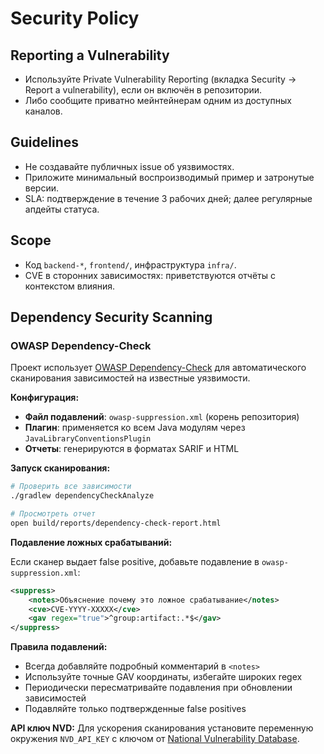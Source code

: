 # Security Policy

## Reporting a Vulnerability
- Используйте Private Vulnerability Reporting (вкладка Security → Report a vulnerability), если он включён в репозитории.
- Либо сообщите приватно мейнтейнерам одним из доступных каналов.

## Guidelines
- Не создавайте публичных issue об уязвимостях.
- Приложите минимальный воспроизводимый пример и затронутые версии.
- SLA: подтверждение в течение 3 рабочих дней; далее регулярные апдейты статуса.

## Scope
- Код `backend-*`, `frontend/`, инфраструктура `infra/`.
- CVE в сторонних зависимостях: приветствуются отчёты с контекстом влияния.

## Dependency Security Scanning

### OWASP Dependency-Check

Проект использует [OWASP Dependency-Check](https://owasp.org/www-project-dependency-check/) для автоматического сканирования зависимостей на известные уязвимости.

**Конфигурация:**
- **Файл подавлений**: `owasp-suppression.xml` (корень репозитория)
- **Плагин**: применяется ко всем Java модулям через `JavaLibraryConventionsPlugin`
- **Отчеты**: генерируются в форматах SARIF и HTML

**Запуск сканирования:**
```bash
# Проверить все зависимости
./gradlew dependencyCheckAnalyze

# Просмотреть отчет
open build/reports/dependency-check-report.html
```

**Подавление ложных срабатываний:**

Если сканер выдает false positive, добавьте подавление в `owasp-suppression.xml`:

```xml
<suppress>
    <notes>Объяснение почему это ложное срабатывание</notes>
    <cve>CVE-YYYY-XXXXX</cve>
    <gav regex="true">^group:artifact:.*$</gav>
</suppress>
```

**Правила подавлений:**
- Всегда добавляйте подробный комментарий в `<notes>`
- Используйте точные GAV координаты, избегайте широких regex
- Периодически пересматривайте подавления при обновлении зависимостей
- Подавляйте только подтвержденные false positives

**API ключ NVD:**
Для ускорения сканирования установите переменную окружения `NVD_API_KEY` с ключом от [National Vulnerability Database](https://nvd.nist.gov/developers/request-an-api-key).

